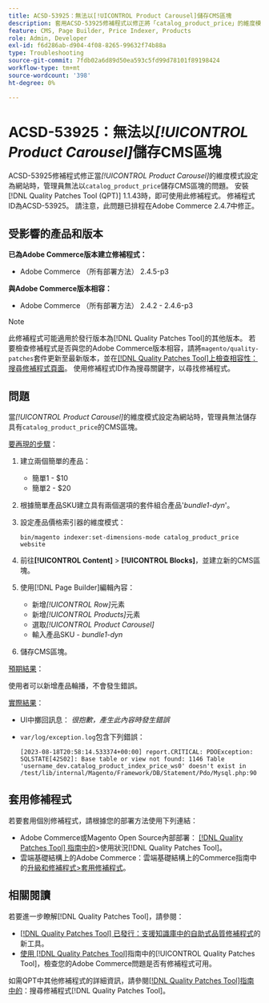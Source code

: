 ```yaml
---
title: ACSD-53925：無法以[!UICONTROL Product Carousel]儲存CMS區塊
description: 套用ACSD-53925修補程式以修正將「catalog_product_price」的維度模式設為網站時，管理員無法透過產品輪播儲存CMS區塊的Adobe Commerce問題。
feature: CMS, Page Builder, Price Indexer, Products
role: Admin, Developer
exl-id: f6d286ab-d904-4f08-8265-99632f74b88a
type: Troubleshooting
source-git-commit: 7fdb02a6d89d50ea593c5fd99d78101f89198424
workflow-type: tm+mt
source-wordcount: '398'
ht-degree: 0%

---
```


# ACSD-53925：無法以&#x200B;*[!UICONTROL Product Carousel]*&#x200B;儲存CMS區塊

ACSD-53925修補程式修正當&#x200B;*[!UICONTROL Product Carousel]*&#x200B;的維度模式設定為網站時，管理員無法以`catalog_product_price`儲存CMS區塊的問題。 安裝[!DNL Quality Patches Tool (QPT)] 1.1.43時，即可使用此修補程式。 修補程式ID為ACSD-53925。 請注意，此問題已排程在Adobe Commerce 2.4.7中修正。

## 受影響的產品和版本

**已為Adobe Commerce版本建立修補程式：**

* Adobe Commerce （所有部署方法） 2.4.5-p3

**與Adobe Commerce版本相容：**

* Adobe Commerce （所有部署方法） 2.4.2 - 2.4.6-p3

>[!NOTE]
>
>此修補程式可能適用於發行版本為[!DNL Quality Patches Tool]的其他版本。 若要檢查修補程式是否與您的Adobe Commerce版本相容，請將`magento/quality-patches`套件更新至最新版本，並在[[!DNL Quality Patches Tool]上檢查相容性：搜尋修補程式頁面](https://experienceleague.adobe.com/tools/commerce-quality-patches/index.html?lang=zh-Hant)。 使用修補程式ID作為搜尋關鍵字，以尋找修補程式。

## 問題

當&#x200B;*[!UICONTROL Product Carousel]*&#x200B;的維度模式設定為網站時，管理員無法儲存具有`catalog_product_price`的CMS區塊。

<u>要再現的步驟</u>：

1. 建立兩個簡單的產品：
   * 簡單1 - $10
   * 簡單2 - $20
1. 根據簡單產品SKU建立具有兩個選項的套件組合產品&#39;*bundle1-dyn*&#39;。
1. 設定產品價格索引器的維度模式：

   `bin/magento indexer:set-dimensions-mode catalog_product_price website`

1. 前往&#x200B;**[!UICONTROL Content]** > **[!UICONTROL Blocks]**，並建立新的CMS區塊。
1. 使用[!DNL Page Builder]編輯內容：
   * 新增&#x200B;*[!UICONTROL Row]*&#x200B;元素
   * 新增&#x200B;*[!UICONTROL Products]*&#x200B;元素
   * 選取&#x200B;*[!UICONTROL Product Carousel]*
   * 輸入產品SKU - *bundle1-dyn*
1. 儲存CMS區塊。

<u>預期結果</u>：

使用者可以新增產品輪播，不會發生錯誤。

<u>實際結果</u>：

* UI中擲回訊息： *很抱歉，產生此內容時發生錯誤*
* `var/log/exception.log`包含下列錯誤：

  ```
  [2023-08-18T20:58:14.533374+00:00] report.CRITICAL: PDOException: SQLSTATE[42S02]: Base table or view not found: 1146 Table 'username_dev.catalog_product_index_price_ws0' doesn't exist in /test/lib/internal/Magento/Framework/DB/Statement/Pdo/Mysql.php:90
  ```

## 套用修補程式

若要套用個別修補程式，請根據您的部署方法使用下列連結：

* Adobe Commerce或Magento Open Source內部部署： [[!DNL Quality Patches Tool] 指南中的](/help/tools/quality-patches-tool/usage.md)>使用狀況[!DNL Quality Patches Tool]。
* 雲端基礎結構上的Adobe Commerce：雲端基礎結構上的Commerce指南中的[升級和修補程式>套用修補程式](https://experienceleague.adobe.com/docs/commerce-cloud-service/user-guide/develop/upgrade/apply-patches.html?lang=zh-Hant)。

## 相關閱讀

若要進一步瞭解[!DNL Quality Patches Tool]，請參閱：

* [[!DNL Quality Patches Tool] 已發行：支援知識庫中的自助式品質修補程式](https://experienceleague.adobe.com/zh-hant/docs/commerce-operations/tools/quality-patches-tool/quality-patches-tool-to-self-serve-quality-patches)的新工具。
* [使用 [!DNL Quality Patches Tool]](/help/tools/quality-patches-tool/patches-available-in-qpt/check-patch-for-magento-issue-with-magento-quality-patches.md)指南中的[!UICONTROL Quality Patches Tool]，檢查您的Adobe Commerce問題是否有修補程式可用。


如需QPT中其他修補程式的詳細資訊，請參閱[[!DNL Quality Patches Tool]指南中的](https://experienceleague.adobe.com/tools/commerce-quality-patches/index.html?lang=zh-Hant)：搜尋修補程式[!DNL Quality Patches Tool]。
